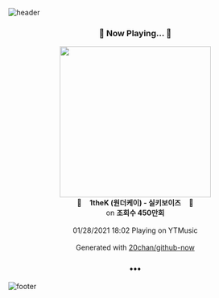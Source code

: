 ![header](https://capsule-render.vercel.app/api?type=wave&height=170&section=header&text=Hi.%20I'm%20SHIFT&fontColor=090707&fontAlignX=45&fontAlignY=65&fontSize=100)

<h3 align="center">🎵 Now Playing... 🎵</h3>
<p align="center">
  <a href="https://music.youtube.com/channel/UCweOkPb1wVVH0Q0Tlj4a5Pw">
    <img width="300" src="https://i.ytimg.com/vi/PZ5ZA2QxLpU/sddefault.jpg?sqp=-oaymwEWCJADEOEBIAQqCghqEJQEGHgg6AJIWg&rs">
  </a>
  <br>
  🎵&nbsp&nbsp&nbsp <b>1theK (원더케이) - 실키보이즈</b> &nbsp&nbsp&nbsp🎵
  <br>
  on <b>조회수 450만회</b>
  
  <br />
  <br />
  01/28/2021 18:02 Playing on YTMusic
  <br />
  <br />
  Generated with <a href="https://github.com/20chan/github-now">20chan/github-now</a>
</p>

<h3 align="center">•••</h3>

![footer](https://capsule-render.vercel.app/api?type=wave&height=150&section=footer)
